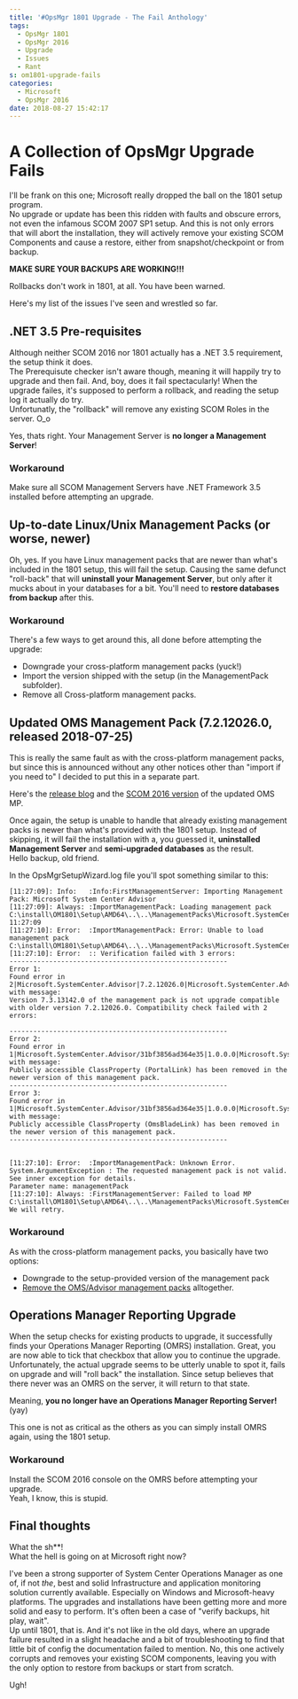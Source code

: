 ```yaml
---
title: '#OpsMgr 1801 Upgrade - The Fail Anthology'
tags:
  - OpsMgr 1801
  - OpsMgr 2016
  - Upgrade
  - Issues
  - Rant
s: om1801-upgrade-fails
categories:
  - Microsoft
  - OpsMgr 2016
date: 2018-08-27 15:42:17
---
```


# A Collection of OpsMgr Upgrade Fails

I'll be frank on this one; Microsoft really dropped the ball on the 1801 setup program.  
No upgrade or update has been this ridden with faults and obscure errors, not even the infamous SCOM 2007 SP1 setup. And this is not only errors that will abort the installation, they will actively remove your existing SCOM Components and cause a restore, either from snapshot/checkpoint or from backup. 

**MAKE SURE YOUR BACKUPS ARE WORKING!!!**

Rollbacks don't work in 1801, at all. You have been warned. 

Here's my list of the issues I've seen and wrestled so far.

## .NET 3.5 Pre-requisites

Although neither SCOM 2016 nor 1801 actually has a .NET 3.5 requirement, the setup think it does.  
The Prerequisute checker isn't aware though, meaning it will happily try to upgrade and then fail. And, boy, does it fail spectacularly!
When the upgrade failes, it's supposed to perform a rollback, and reading the setup log it actually do try.  
Unfortunatly, the "rollback" will remove any existing SCOM Roles in the server. O_o

Yes, thats right. Your Management Server is **no longer a Management Server**!

### Workaround

Make sure all SCOM Management Servers have .NET Framework 3.5 installed before attempting an upgrade. 

## Up-to-date Linux/Unix Management Packs (or worse, newer)

Oh, yes. If you have Linux management packs that are newer than what's included in the 1801 setup, this will fail the setup. Causing the same defunct "roll-back" that will **uninstall your Management Server**, but only after it mucks about in your databases for a bit. You'll need to **restore databases from backup** after this. 

### Workaround

There's a few ways to get around this, all done before attempting the upgrade:

- Downgrade your cross-platform management packs (yuck!)
- Import the version shipped with the setup (in the ManagementPack subfolder).
- Remove all Cross-platform management packs. 

## Updated OMS Management Pack (7.2.12026.0, released 2018-07-25)

This is really the same fault as with the cross-platform management packs, but since this is announced without any other notices other than "import if you need to" I decided to put this in a separate part. 

Here's the [release blog](https://blogs.technet.microsoft.com/momteam/2018/07/25/microsoft-system-center-operations-manager-management-pack-to-configure-operations-management-suite/) and the [SCOM 2016 version](https://www.microsoft.com/en-us/download/details.aspx?id=57172) of the updated OMS MP. 

Once again, the setup is unable to handle that already existing management packs is newer than what's provided with the 1801 setup. Instead of skipping, it will fail the installation with a, you guessed it, **uninstalled Management Server** and **semi-upgraded databases** as the result.  
Hello backup, old friend.

In the OpsMgrSetupWizard.log file you'll spot something similar to this:
```
[11:27:09]:	Info:	:Info:FirstManagementServer: Importing Management Pack: Microsoft System Center Advisor
[11:27:09]:	Always:	:ImportManagementPack: Loading management pack C:\install\OM1801\Setup\AMD64\..\..\ManagementPacks\Microsoft.SystemCenter.Advisor.mpb. 11:27:09
[11:27:10]:	Error:	:ImportManagementPack: Error: Unable to load management pack C:\install\OM1801\Setup\AMD64\..\..\ManagementPacks\Microsoft.SystemCenter.Advisor.mpb
[11:27:10]:	Error:	:: Verification failed with 3 errors:
-------------------------------------------------------
Error 1:
Found error in 2|Microsoft.SystemCenter.Advisor|7.2.12026.0|Microsoft.SystemCenter.Advisor|| with message:
Version 7.3.13142.0 of the management pack is not upgrade compatible with older version 7.2.12026.0. Compatibility check failed with 2 errors:

-------------------------------------------------------
Error 2:
Found error in 1|Microsoft.SystemCenter.Advisor/31bf3856ad364e35|1.0.0.0|Microsoft.SystemCenter.Advisor.Settings|| with message:
Publicly accessible ClassProperty (PortalLink) has been removed in the newer version of this management pack.
-------------------------------------------------------
Error 3:
Found error in 1|Microsoft.SystemCenter.Advisor/31bf3856ad364e35|1.0.0.0|Microsoft.SystemCenter.Advisor.Settings|| with message:
Publicly accessible ClassProperty (OmsBladeLink) has been removed in the newer version of this management pack.
-------------------------------------------------------


[11:27:10]:	Error:	:ImportManagementPack: Unknown Error. System.ArgumentException : The requested management pack is not valid. See inner exception for details.
Parameter name: managementPack
[11:27:10]:	Always:	:FirstManagementServer: Failed to load MP C:\install\OM1801\Setup\AMD64\..\..\ManagementPacks\Microsoft.SystemCenter.Advisor.mpb.  We will retry.
```

### Workaround

As with the cross-platform management packs, you basically have two options:

- Downgrade to the setup-provided version of the management pack
- [Remove the OMS/Advisor management packs](https://blogs.technet.microsoft.com/kevinholman/2016/03/26/how-to-remove-oms-and-advisor-management-packs/) alltogether.

## Operations Manager Reporting Upgrade

When the setup checks for existing products to upgrade, it successfully finds your Operations Manager Reporting (OMRS) installation. Great, you are now able to tick that checkbox that allow you to continue the upgrade.  
Unfortunately, the actual upgrade seems to be utterly unable to spot it, fails on upgrade and will "roll back" the installation. Since setup believes that there never was an OMRS on the server, it will return to that state. 

Meaning, **you no longer have an Operations Manager Reporting Server!**
(yay)

This one is not as critical as the others as you can simply install OMRS again, using the 1801 setup. 

### Workaround

Install the SCOM 2016 console on the OMRS before attempting your upgrade.  
Yeah, I know, this is stupid. 

## Final thoughts

What the sh**!  
What the hell is going on at Microsoft right now?

I've been a strong supporter of System Center Operations Manager as one of, if not *the*, best and solid Infrastructure and application monitoring solution currently available. Especially on Windows and Microsoft-heavy platforms. The upgrades and installations have been getting more and more solid and easy to perform. It's often been a case of "verify backups, hit play, wait".  
Up until 1801, that is. And it's not like in the old days, where an upgrade failure resulted in a slight headache and a bit of troubleshooting to find that little bit of config the documentation failed to mention. No, this one actively corrupts and removes your existing SCOM components, leaving you with the only option to restore from backups or start from scratch. 

Ugh!